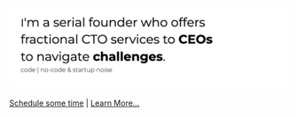 ### [![Banner](assets/images/marketing/banner.png "fCTO Services")](https://d1b1.github.io/)

[Schedule some time](https://calendly.com/stephan-smith) | [Learn More...](https://d1b1.github.io/)
